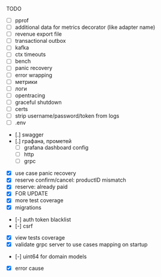 TODO

- [ ] pprof
- [ ] additional data for metrics decorator (like adapter name)
- [ ] revenue export file
- [ ] transactional outbox
- [ ] kafka
- [ ] ctx timeouts
- [ ] bench
- [ ] panic recovery
- [ ] error wrapping
- [ ] метрики
- [ ] логи
- [ ] opentracing
- [ ] graceful shutdown
- [ ] certs
- [ ] strip username/password/token from logs
- [ ] .env
- [.] swagger
- [.] графана, прометей
    - [ ] grafana dashboard config
    - [ ] http
    - [ ] grpc
- [x] use case panic recovery
- [x] reserve confirm/cancel: productID mismatch
- [x] reserve: already paid
- [x] FOR UPDATE
- [x] more test coverage
- [x] migrations
- [-] auth token blacklist
- [-] csrf
- [x] view tests coverage
- [x] validate grpc server to use cases mapping on startup
- [-] uint64 for domain models
- [x] error cause
